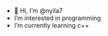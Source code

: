 - 👋 Hi, I’m @nyila7
- I’m interested in programming
- I’m currently learning c++

<!---
nyila7/nyila7 is a ✨ special ✨ repository because its `README.md` (this file) appears on your GitHub profile.
You can click the Preview link to take a look at your changes.
--->
